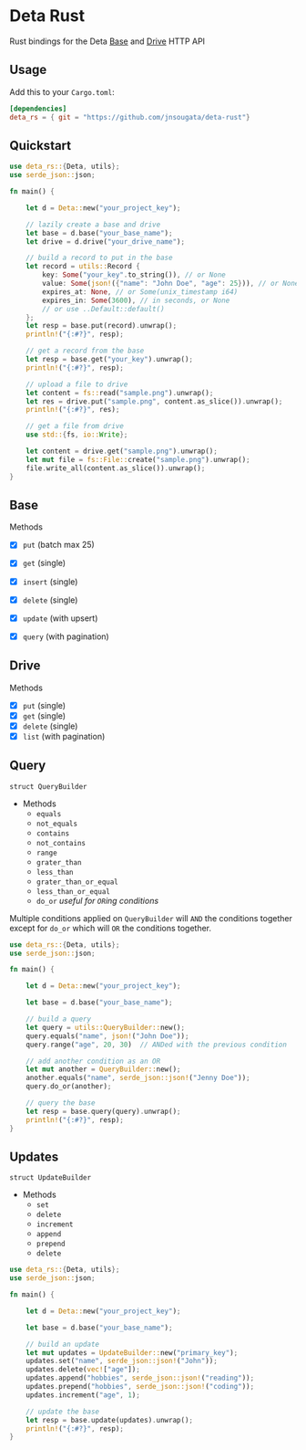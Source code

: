 # Deta Rust
Rust bindings for the Deta [Base](https://docs.deta.sh/docs/base/http) and [Drive](https://docs.deta.sh/docs/drive/http) HTTP API

## Usage

Add this to your `Cargo.toml`:

```toml
[dependencies]
deta_rs = { git = "https://github.com/jnsougata/deta-rust"}
```

## Quickstart

```rust
use deta_rs::{Deta, utils};
use serde_json::json;

fn main() {

    let d = Deta::new("your_project_key");

    // lazily create a base and drive
    let base = d.base("your_base_name"); 
    let drive = d.drive("your_drive_name");

    // build a record to put in the base
    let record = utils::Record {
        key: Some("your_key".to_string()), // or None
        value: Some(json!({"name": "John Doe", "age": 25})), // or None
        expires_at: None, // or Some(unix_timestamp i64)
        expires_in: Some(3600), // in seconds, or None
        // or use ..Default::default()
    };
    let resp = base.put(record).unwrap();
    println!("{:#?}", resp);

    // get a record from the base
    let resp = base.get("your_key").unwrap();
    println!("{:#?}", resp);

    // upload a file to drive
    let content = fs::read("sample.png").unwrap();
    let res = drive.put("sample.png", content.as_slice()).unwrap();
    println!("{:#?}", res);

    // get a file from drive
    use std::{fs, io::Write};

    let content = drive.get("sample.png").unwrap();
    let mut file = fs::File::create("sample.png").unwrap();
    file.write_all(content.as_slice()).unwrap();
}
```
## Base
Methods
- [x] `put` (batch max 25)
- [X] `get` (single)
- [X] `insert` (single)
- [X] `delete` (single)
- [X] `update` (with upsert)
- [X] `query` (with pagination)
  
  
## Drive
Methods
- [X] `put` (single)
- [X] `get` (single)
- [X] `delete` (single)
- [X] `list` (with pagination)
  
## Query
`struct QueryBuilder`
- Methods
    - `equals` 
    - `not_equals`
    - `contains`
    - `not_contains`
    - `range`
    - `grater_than`
    - `less_than`
    - `grater_than_or_equal`
    - `less_than_or_equal`
    - `do_or`  *useful for `OR`ing conditions*

Multiple conditions applied on `QueryBuilder` will `AND` the conditions together except for `do_or` which will `OR` the conditions together.

```rust
use deta_rs::{Deta, utils};
use serde_json::json;

fn main() {

    let d = Deta::new("your_project_key");

    let base = d.base("your_base_name"); 

    // build a query
    let query = utils::QueryBuilder::new();
    query.equals("name", json!("John Doe"));
    query.range("age", 20, 30)  // ANDed with the previous condition

    // add another condition as an OR
    let mut another = QueryBuilder::new();
    another.equals("name", serde_json::json!("Jenny Doe"));
    query.do_or(another);

    // query the base
    let resp = base.query(query).unwrap();
    println!("{:#?}", resp);
}
```
## Updates
`struct UpdateBuilder`
- Methods
    - `set`  
    - `delete`
    - `increment`
    - `append`
    - `prepend`
    - `delete`
  
```rust
use deta_rs::{Deta, utils};
use serde_json::json;

fn main() {

    let d = Deta::new("your_project_key");

    let base = d.base("your_base_name"); 

    // build an update
    let mut updates = UpdateBuilder::new("primary_key");
    updates.set("name", serde_json::json!("John"));
    updates.delete(vec!["age"]);
    updates.append("hobbies", serde_json::json!("reading"));
    updates.prepend("hobbies", serde_json::json!("coding"));
    updates.increment("age", 1);

    // update the base
    let resp = base.update(updates).unwrap();
    println!("{:#?}", resp);
}
```
